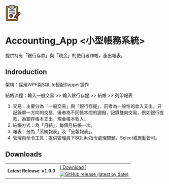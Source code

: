 <img src="https://github.com/rkeastwind/Accounting_App/raw/master/Accounting_App/images/MainIcon.png" width = "10%" align=center />

# Accounting_App <小型帳務系統>

提供持有「銀行存款」與「現金」的使用者作帳，產出報表。

## Indroduction
架構：採用WPF與SQLite搭配Dapper實作

結帳流程：輸入一般交易 >> 輸入銀行存提 >> 結帳 >> 列印報表

1.	交易：主要分為「一般交易」與「銀行存提」，前者為一般性的收入支出，只記錄單一方向的交易，後者為不同帳本間的調撥，記錄雙向交易，例如銀行提款，為銀存帳本支出，現金帳本收入。
2.	結帳方式：為「月結」，每個月結帳一次。
3.	報表：分為「系統報表」及「呈報報表」。
4.	管理員命令工具：提供管理員下SQLite指令處理問題，Select或異動皆可。

## Downloads

<table>
  <tr>
    <td>
      <strong>Latest Release: v1.0.0</strong>
    </td>
    <td>
      <a href="https://github.com/rkeastwind/Accounting_App/releases/latest">[ Download ]</a><br />
      <a href="https://github.com/rkeastwind/Accounting_App/releases/latest" rel="nofollow" style="vertical-align: -webkit-baseline-middle;">
        <img alt="GitHub release (latest by date)" src="https://img.shields.io/github/downloads/rkeastwind/Accounting_App/latest/total?color=%2300cc99"></a>
    </td>
  </tr>
</table>
